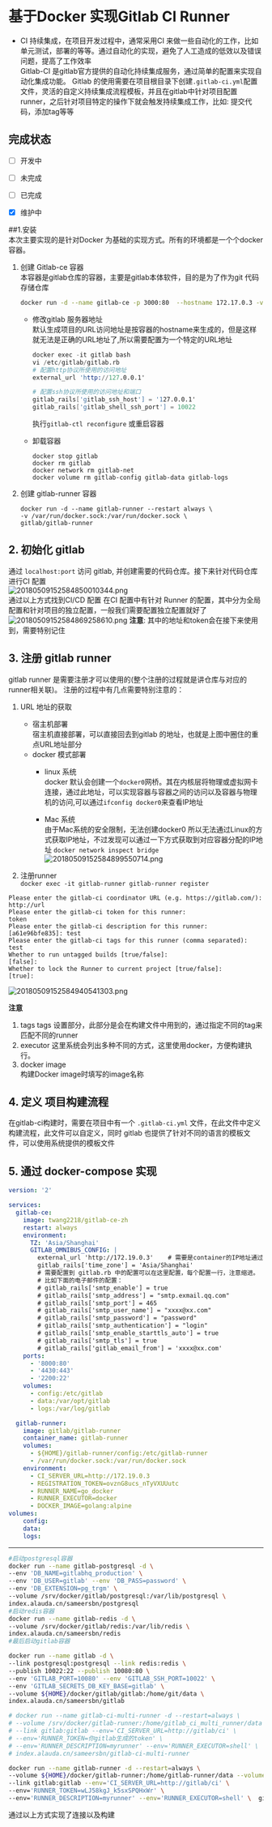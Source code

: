 # 基于Docker 实现Gitlab CI Runner  

* CI 
    持续集成，在项目开发过程中，通常采用CI 来做一些自动化的工作，比如单元测试，部署的等等。通过自动化的实现，避免了人工造成的低效以及错误问题，提高了工作效率   
    Gitlab-CI 是gitlab官方提供的自动化持续集成服务，通过简单的配置来实现自动化集成功能。 Gitlab 的使用需要在项目根目录下创建`.gitlab-ci.yml`配置文件，灵活的自定义持续集成流程模板，并且在gitlab中针对项目配置runner，之后针对项目特定的操作下就会触发持续集成工作，比如: 提交代码，添加tag等等    


## 完成状态  

- [ ] 开发中
- [ ] 未完成
- [ ] 已完成
- [x] 维护中


##1.安装  
本次主要实现的是针对Docker 为基础的实现方式。所有的环境都是一个个docker 容器。  

1. 创建 Gitlab-ce 容器  
    本容器是gitlab仓库的容器，主要是gitlab本体软件，目的是为了作为git 代码存储仓库   
    
    ```bash 
    docker run -d --name gitlab-ce -p 3000:80  --hostname 172.17.0.3 -v gitlab-config:/etc/gitlab -v gitlab-logs:/var/log/gitlab -v gitlab-data:/var/opt/gitlab twang2218/gitlab-ce-zh
    ```
    * 修改gitlab 服务器地址  
        默认生成项目的URL访问地址是按容器的hostname来生成的，但是这样就无法是正确的URL地址了,所以需要配置为一个特定的URL地址  
        ```s
        docker exec -it gitlab bash    
        vi /etc/gitlab/gitlab.rb
        # 配置http协议所使用的访问地址
        external_url 'http://127.0.0.1'

        # 配置ssh协议所使用的访问地址和端口
        gitlab_rails['gitlab_ssh_host'] = '127.0.0.1'
        gitlab_rails['gitlab_shell_ssh_port'] = 10022

        ```
        执行`gitlab-ctl reconfigure` 或重启容器  
    
    * 卸载容器  
        ```
        docker stop gitlab
        docker rm gitlab
        docker network rm gitlab-net
        docker volume rm gitlab-config gitlab-data gitlab-logs
        ```



2. 创建 gitlab-runner 容器  

    ```shell
    docker run -d --name gitlab-runner --restart always \                                   
    -v /var/run/docker.sock:/var/run/docker.sock \
    gitlab/gitlab-runner
    ```


## 2. 初始化 gitlab  
通过 `localhost:port` 访问 gitlab, 并创建需要的代码仓库。接下来针对代码仓库进行CI 配置  
![20180509152584850010344.png](http://ozjlhf9e0.bkt.clouddn.com/20180509152584850010344.png)  
通过以上方式找到CI/CD 配置
在CI 配置中有针对 Runner 的配置，其中分为全局配置和针对项目的独立配置，一般我们需要配置独立配置就好了  
![20180509152584869258610.png](http://ozjlhf9e0.bkt.clouddn.com/20180509152584869258610.png) 
__注意__: 其中的地址和token会在接下来使用到，需要特别记住   


## 3. 注册 gitlab runner 
gitlab runner 是需要注册才可以使用的(整个注册的过程就是讲仓库与对应的runner相关联)。 注册的过程中有几点需要特别注意的：  

1. URL 地址的获取  
    * 宿主机部署  
        宿主机直接部署，可以直接回去到gitlab 的地址，也就是上图中圈住的重点URL地址部分   
    * docker 模式部署 
        * linux 系统     
            docker 默认会创建一个`docker0`网桥。其在内核层将物理或虚拟网卡连接，通过此地址，可以实现容器与容器之间的访问以及容器与物理机的访问,可以通过`ifconfig docker0`来查看IP地址       

        * Mac 系统  
            由于Mac系统的安全限制，无法创建docker0 所以无法通过Linux的方式获取IP地址，不过发现可以通过一下方式获取到对应容器分配的IP地址 
            `docker network inspect bridge`  
            ![20180509152584899550714.png](http://ozjlhf9e0.bkt.clouddn.com/20180509152584899550714.png)    

2. 注册runner  
    `docker exec -it gitlab-runner gitlab-runner register`
```shell  
Please enter the gitlab-ci coordinator URL (e.g. https://gitlab.com/):
http://url
Please enter the gitlab-ci token for this runner:
token 
Please enter the gitlab-ci description for this runner:
[a61e96bfe835]: test
Please enter the gitlab-ci tags for this runner (comma separated):
test
Whether to run untagged builds [true/false]:
[false]:
Whether to lock the Runner to current project [true/false]:
[true]:
```

![20180509152584940541303.png](http://ozjlhf9e0.bkt.clouddn.com/20180509152584940541303.png)   

__注意__  
1. tags 
    tags 设置部分，此部分是会在构建文件中用到的，通过指定不同的tag来匹配不同的runner  
2. executor
    这里系统会列出多种不同的方式，这里使用docker，方便构建执行。   
3. docker image  
    构建Docker image时填写的image名称  


## 4. 定义 项目构建流程  
在gitlab-ci构建时，需要在项目中有一个 `.gitlab-ci.yml` 文件，在此文件中定义构建流程，此文件可以自定义，同时 gitlab 也提供了针对不同的语言的模板文件，可以使用系统提供的模板文件   



## 5. 通过 docker-compose 实现  

```yaml 
version: '2'

services:
  gitlab-ce:
    image: twang2218/gitlab-ce-zh
    restart: always
    environment:
      TZ: 'Asia/Shanghai'
      GITLAB_OMNIBUS_CONFIG: |
        external_url 'http://172.19.0.3'    # 需要是container的IP地址通过 docker inspect id 查看
        gitlab_rails['time_zone'] = 'Asia/Shanghai'
        # 需要配置到 gitlab.rb 中的配置可以在这里配置，每个配置一行，注意缩进。
        # 比如下面的电子邮件的配置：
        # gitlab_rails['smtp_enable'] = true
        # gitlab_rails['smtp_address'] = "smtp.exmail.qq.com"
        # gitlab_rails['smtp_port'] = 465
        # gitlab_rails['smtp_user_name'] = "xxxx@xx.com"
        # gitlab_rails['smtp_password'] = "password"
        # gitlab_rails['smtp_authentication'] = "login"
        # gitlab_rails['smtp_enable_starttls_auto'] = true
        # gitlab_rails['smtp_tls'] = true
        # gitlab_rails['gitlab_email_from'] = 'xxxx@xx.com'
    ports:
      - '8000:80'
      - '4430:443'
      - '2200:22'
    volumes:
      - config:/etc/gitlab
      - data:/var/opt/gitlab
      - logs:/var/log/gitlab

  gitlab-runner:
    image: gitlab/gitlab-runner
    container_name: gitlab-runner
    volumes:
      - ${HOME}/gitlab-runner/config:/etc/gitlab-runner
      - /var/run/docker.sock:/var/run/docker.sock
    environment:
      - CI_SERVER_URL=http://172.19.0.3
      - REGISTRATION_TOKEN=ovznG8ucs_nTyVXUUutc
      - RUNNER_NAME=go_docker
      - RUNNER_EXECUTOR=docker
      - DOCKER_IMAGE=golang:alpine
volumes:
    config: 
    data: 
    logs: 
```


----------------------------------------------  

```bash
#启动postgresql容器
docker run --name gitlab-postgresql -d \
--env 'DB_NAME=gitlabhq_production' \
--env 'DB_USER=gitlab' --env 'DB_PASS=password' \
--env 'DB_EXTENSION=pg_trgm' \
--volume /srv/docker/gitlab/postgresql:/var/lib/postgresql \
index.alauda.cn/sameersbn/postgresql
#启动redis容器
docker run --name gitlab-redis -d \
--volume /srv/docker/gitlab/redis:/var/lib/redis \
index.alauda.cn/sameersbn/redis
#最后启动gitlab容器

docker run --name gitlab -d \ 
--link postgresql:postgresql --link redis:redis \
--publish 10022:22 --publish 10080:80 \
--env 'GITLAB_PORT=10080' --env 'GITLAB_SSH_PORT=10022' \
--env 'GITLAB_SECRETS_DB_KEY_BASE=gitlab' \
--volume ${HOME}/docker/gitlab/gitlab:/home/git/data \
index.alauda.cn/sameersbn/gitlab  

# docker run --name gitlab-ci-multi-runner -d --restart=always \
# --volume /srv/docker/gitlab-runner:/home/gitlab_ci_multi_runner/data \
# --link gitlab:gitlab --env='CI_SERVER_URL=http://gitlab/ci' \
# --env='RUNNER_TOKEN=你gitlab生成的token' \
# --env='RUNNER_DESCRIPTION=myrunner' --env='RUNNER_EXECUTOR=shell' \
# index.alauda.cn/sameersbn/gitlab-ci-multi-runner

docker run --name gitlab-runner -d --restart=always \ 
--volume ${HOME}/docker/gitlab-runner:/home/gitlab-runner/data --volume  unix:///private/var/run/docker.sock:/var/run/docker.sock \
--link gitlab:gitlab --env='CI_SERVER_URL=http://gitlab/ci' \
--env='RUNNER_TOKEN=wLJ58kgJ_k5sxSPQHxWr' \
--env='RUNNER_DESCRIPTION=myrunner' --env='RUNNER_EXECUTOR=shell' \  gitlab/gitlab-runner
```
通过以上方式实现了连接以及构建